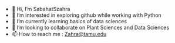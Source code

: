 - 👋 Hi, I’m SabahatSzahra
- 👀 I’m interested in exploring github while working with Python
- 🌱 I’m currently learning basics of data sciences
- 💞️ I’m looking to collaborate on Plant Sciences and Data Sciences  
- 📫 How to reach me : Zahra@tamu.edu 

<!---
sabahatzahra72/sabahatzahra72 is a ✨ special ✨ repository because its `README.md` (this file) appears on your GitHub profile.
You can click the Preview link to take a look at your changes.
--->
